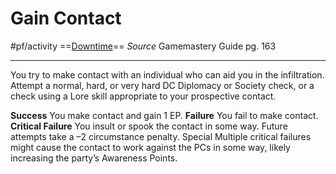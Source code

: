 # Gain Contact
#pf/activity 
==[Downtime](../Traits/Downtime.md)==
*Source* Gamemastery Guide pg. 163

---

You try to make contact with an individual who can aid you in the infiltration. Attempt a normal, hard, or very hard DC Diplomacy or Society check, or a check using a Lore skill appropriate to your prospective contact.

**Success** You make contact and gain 1 EP.
**Failure** You fail to make contact.
**Critical Failure** You insult or spook the contact in some way. Future attempts take a –2 circumstance penalty. Special Multiple critical failures might cause the contact to work against the PCs in some way, likely increasing the party’s Awareness Points.